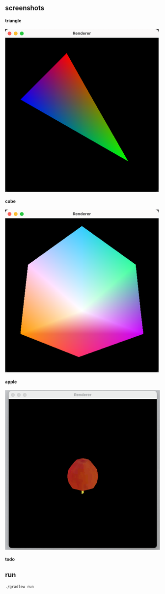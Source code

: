 ## screenshots

#### triangle
![](./screenshots/triangle.png)

#### cube
![](./screenshots/cube.png)

#### apple
![](./screenshots/apple.gif)

#### todo

## run
```shell
./gradlew run
```
